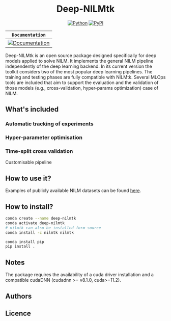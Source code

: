 

<div align="center">    
 
# Deep-NILMtk    

[![Python](https://img.shields.io/pypi/pyversions/tensorflow.svg?style=plastic)](https://badge.fury.io/py/tensorflow)
[![PyPI](https://badge.fury.io/py/tensorflow.svg)](https://badge.fury.io/py/tensorflow)

| **`Documentation`**                                                                                           |
|---------------------------------------------------------------------------------------------------------------|
| [![Documentation](https://img.shields.io/badge/api-reference-blue.svg)](https://bhafsa.github.io/deep-nilmtk-v1/) |

</div>
Deep-NILMtk is an open source package designed specifically 
for deep models applied to solve NILM. It implements the general NILM 
pipeline independently of the deep 
learning backend. In its current version 
the toolkit considers two of the most popular 
deep learning pipelines. 
The training and testing phases are fully compatible with NILMtk.
Several MLOps tools are included that aim to support the 
evaluation and the validation of those models (e.g., cross-validation,
hyper-params optimization) case of NILM.



## What's included



### Automatic tracking of experiments

### Hyper-parameter optimisation

### Time-split cross validation

 Customisable pipeline



## How to use it?


Examples of publicly available NILM datasets can be found [here](https://drive.google.com/drive/folders/1IBuelHpdvPf_0KrSyNxeUSBdRFI5LS5j).

## How to install?

```bash
conda create --name deep-nilmtk
conda activate deep-nilmtk
# nilmtk can also be installed form source
conda install -c nilmtk nilmtk

conda install pip
pip install .
```

## Notes

The package requires the availability of a cuda driver installation and 
a compatible cudaDNN (cudadnn >= v8.1.0, cuda>=11.2).

## Authors

## Licence